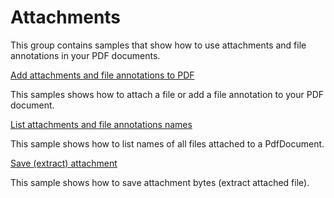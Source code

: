 # Attachments
This group contains samples that show how to use attachments and file annotations in your PDF documents.

[Add attachments and file annotations to PDF](/Samples/Attachments/AddAttachments)

This samples shows how to attach a file or add a file annotation to your PDF document.

[List attachments and file annotations names](/Samples/Attachments/GetAllAttachments)

This sample shows how to list names of all files attached to a PdfDocument.

[Save (extract) attachment](/Samples/Attachments/SaveAttachment)

This sample shows how to save attachment bytes (extract attached file).